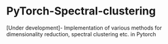 # PyTorch-Spectral-clustering
[Under development]- Implementation of various methods for dimensionality reduction, spectral clustering etc. in Pytorch
